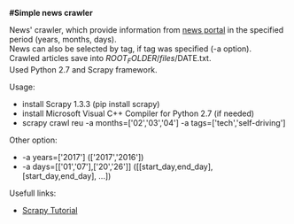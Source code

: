 **#Simple news crawler**

News' crawler, which provide information from [news portal](http://www.reuters.com/) in the specified period (years, months, days). \
News can also be selected by tag, if tag was specified (-a option). \
Crawled articles save into $ROOT_FOLDER/files/$DATE.txt. \
Used Python 2.7 and Scrapy framework.

Usage:
 - install Scrapy 1.3.3 (pip install scrapy)
 - install Microsoft Visual C++ Compiler for Python 2.7 (if needed)
 - scrapy crawl reu -a months=['02','03','04'] -a tags=['tech','self-driving']

 Other option:
  - -a years=['2017'] (['2017','2016'])
  - -a days=[['01','07'],['20','26']] ([[start_day,end_day], [start_day,end_day], ...])

Usefull links:
 - [Scrapy Tutorial](https://doc.scrapy.org/en/latest/intro/tutorial.html)
